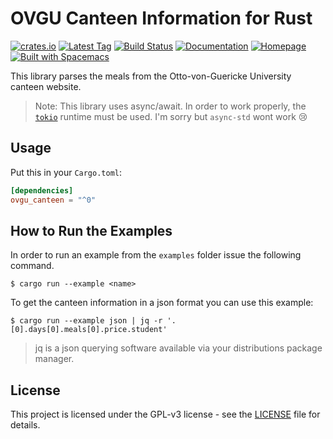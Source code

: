 # OVGU Canteen Information for Rust
[![crates.io](https://img.shields.io/crates/v/ovgu-canteen.svg)](https://crates.io/crates/ovgu-canteen)
[![Latest Tag](https://img.shields.io/github/tag/fin-ger/rust-ovgu-canteen.svg)](https://github.com/fin-ger/rust-ovgu-canteen/releases)
[![Build Status](https://travis-ci.org/fin-ger/rust-ovgu-canteen.svg?branch=master)](https://travis-ci.org/fin-ger/rust-ovgu-canteen)
[![Documentation](https://docs.rs/ovgu-canteen/badge.svg)](https://docs.rs/ovgu-canteen/)
[![Homepage](https://img.shields.io/badge/github.io-homepage-blue.svg)](https://fin-ger.github.io/rust-ovgu-canteen/)
[![Built with Spacemacs](https://cdn.rawgit.com/syl20bnr/spacemacs/442d025779da2f62fc86c2082703697714db6514/assets/spacemacs-badge.svg)](http://spacemacs.org)

This library parses the meals from the Otto-von-Guericke University canteen website.

> Note: This library uses async/await. In order to work properly, the [`tokio`](https://tokio.rs/) runtime must be used. I'm sorry but `async-std` wont work 😢

## Usage

Put this in your `Cargo.toml`:

```toml
[dependencies]
ovgu_canteen = "^0"
```

## How to Run the Examples

In order to run an example from the `examples` folder issue the following command.

```
$ cargo run --example <name>
```

To get the canteen information in a json format you can use this example:

```
$ cargo run --example json | jq -r '.[0].days[0].meals[0].price.student'
```

> jq is a json querying software available via your distributions package manager.

## License

This project is licensed under the GPL-v3 license - see the [LICENSE](LICENSE) file for details.

